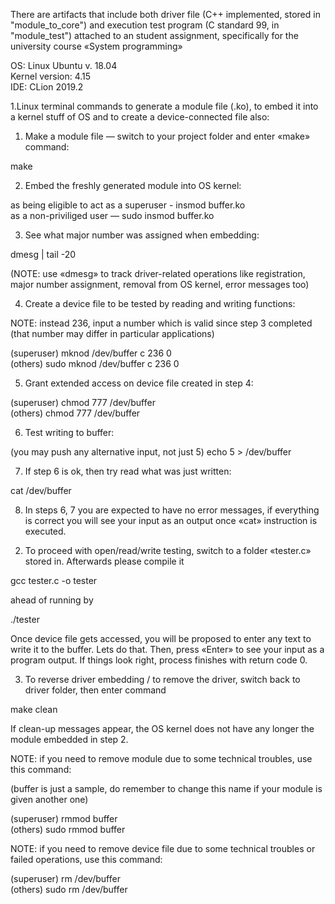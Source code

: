 There are artifacts that include both driver file (C++ implemented, stored in "module_to_core") and execution test program (C standard 99, in "module_test") 
attached to an student assignment, specifically for the university course «System programming»  

OS: Linux Ubuntu v. 18.04  
Kernel version: 4.15  
IDE: CLion 2019.2  

1.Linux terminal commands to generate a module file (.ko), to embed it into a kernel stuff of OS and to create a device-connected file also: 
      
1) Make a module file — switch to your project folder and enter «make» command:

make

2) Embed the freshly generated module into OS kernel:

as being eligible to act as a superuser - insmod buffer.ko  
as a non-priviliged user — sudo insmod buffer.ko

3) See what major number was assigned when embedding:

dmesg | tail -20 

(NOTE: use «dmesg» to track driver-related operations like registration, major number assignment, removal from OS kernel, error messages too)   

4) Create a device file to be tested by reading and writing functions:

NOTE: instead 236, input a number which is valid since step 3 completed (that number may differ in particular applications)

(superuser) mknod /dev/buffer c 236 0   
(others) sudo mknod /dev/buffer c 236 0 

5) Grant extended access on device file created in step 4:
 
(superuser) chmod 777 /dev/buffer  
(others) chmod 777 /dev/buffer 

6) Test writing to buffer:

(you may push any alternative input, not just 5) echo 5 > /dev/buffer 

7) If step 6 is ok, then try read what was just written:

cat /dev/buffer

8) In steps 6, 7 you are expected to have no error messages, if everything is correct you will see your input as an output once «cat» instruction is executed.



2. To proceed with open/read/write testing, switch to a folder «tester.c» stored in. Afterwards please compile it 

gcc tester.c -o  tester

ahead of running by

./tester

Once device file gets accessed, you will be proposed to enter any text to write it to the buffer. Lets do that.
Then, press «Enter» to see your input as a program output. If things look right, process finishes with return code 0.


3. To reverse driver embedding / to remove the driver, switch back to driver folder, then enter command

make clean 

If clean-up messages appear, the OS kernel does not have any longer the module embedded in step 2.

NOTE: if you need to remove module due to some technical troubles, use this command:

(buffer is just a sample, do remember to change this name if your module is given another one) 

(superuser) rmmod buffer    
(others) sudo rmmod buffer  

NOTE: if you need to remove device file due to some technical troubles or failed operations, use this command:           

(superuser) rm /dev/buffer  
(others) sudo rm /dev/buffer
